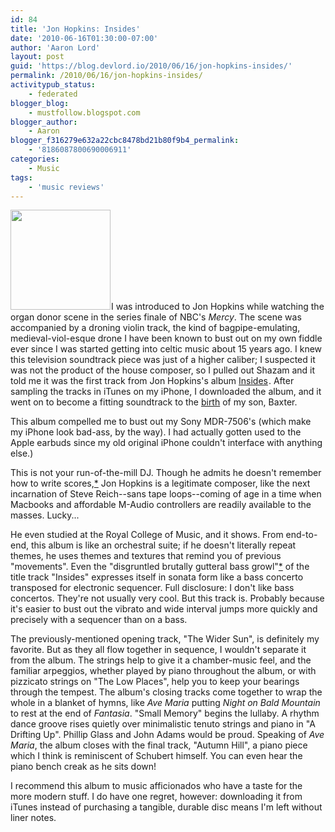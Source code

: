 ```yaml
---
id: 84
title: 'Jon Hopkins: Insides'
date: '2010-06-16T01:30:00-07:00'
author: 'Aaron Lord'
layout: post
guid: 'https://blog.devlord.io/2010/06/16/jon-hopkins-insides/'
permalink: /2010/06/16/jon-hopkins-insides/
activitypub_status:
    - federated
blogger_blog:
    - mustfollow.blogspot.com
blogger_author:
    - Aaron
blogger_f316279e632a22cbc8478bd21b80f9b4_permalink:
    - '8186087800690006911'
categories:
    - Music
tags:
    - 'music reviews'
---
```


<a href="http://www.amazon.com/gp/product/B001VFV1D8?ie=UTF8&amp;tag=lord1689-20&amp;linkCode=as2&amp;camp=1789&amp;creative=390957&amp;creativeASIN=B001VFV1D8"><img class="alignleft" style="border-color:initial;border-style:initial;border-width:0;" src="http://2.bp.blogspot.com/_OZWxOfjIgdA/TBgJ92dMfXI/AAAAAAAAJLY/0ObREPoMMNE/s400/51gTFcVu-JL._SL160_.jpg" alt="" width="160" height="160" border="0" /></a><img src="http://www.assoc-amazon.com/e/ir?t=lord1689-20&amp;l=as2&amp;o=1&amp;a=B001VFV1D8" alt="" width="1" height="1" border="0" />I was introduced to Jon Hopkins while watching the organ donor scene in the series finale of NBC's <em>Mercy</em>. The scene was accompanied by a droning violin track, the kind of bagpipe-emulating, medieval-viol-esque drone I have been known to bust out on my own fiddle ever since I was started getting into celtic music about 15 years ago. I knew this television soundtrack piece was just of a higher caliber; I suspected it was not the product of the house composer, so I pulled out Shazam and it told me it was the first track from Jon Hopkins's album <a href="http://www.amazon.com/gp/product/B001VFV1D8?ie=UTF8&amp;tag=lord1689-20&amp;linkCode=as2&amp;camp=1789&amp;creative=390957&amp;creativeASIN=B001VFV1D8">Insides</a><img src="http://www.assoc-amazon.com/e/ir?t=lord1689-20&amp;l=as2&amp;o=1&amp;a=B001VFV1D8" alt="" width="1" height="1" border="0" />. After sampling the tracks in iTunes on my iPhone, I downloaded the album, and it went on to become a fitting soundtrack to the <a href="/2010/05/24/baxter-isaac-lord/">birth</a> of my son, Baxter.

This album compelled me to bust out my Sony MDR-7506's (which make my iPhone look bad-ass, by the way). I had actually gotten used to the Apple earbuds since my old original iPhone couldn't interface with anything else.)

This is not your run-of-the-mill DJ. Though he admits he doesn't remember how to write scores,<a href="http://www.cyclicdefrost.com/blog/2009/05/31/jon-hopkins-qa">*</a> Jon Hopkins is a legitimate composer, like the next incarnation of Steve Reich--sans tape loops--coming of age in a time when Macbooks and affordable M-Audio controllers are readily available to the masses. Lucky...

He even studied at the Royal College of Music, and it shows. From end-to-end, this album is like an orchestral suite; if he doesn't literally repeat themes, he uses themes and textures that remind you of previous "movements". Even the "disgruntled brutally gutteral bass growl"<a href="http://www.tinymixtapes.com/music-review/jon-hopkins-insides">*</a> of the title track "Insides" expresses itself in sonata form like a bass concerto transposed for electronic sequencer. Full disclosure: I don't like bass concertos. They're not usually very cool. But this track is. Probably because it's easier to bust out the vibrato and wide interval jumps more quickly and precisely with a sequencer than on a bass.

The previously-mentioned opening track, "The Wider Sun", is definitely my favorite. But as they all flow together in sequence, I wouldn't separate it from the album. The strings help to give it a chamber-music feel, and the familiar arpeggios, whether played by piano throughout the album, or with pizzicato strings on "The Low Places", help you to keep your bearings through the tempest. The album's closing tracks come together to wrap the whole in a blanket of hymns, like <em>Ave Maria</em> putting <em>Night on Bald Mountain</em> to rest at the end of <em>Fantasia</em>. "Small Memory" begins the lullaby. A rhythm dance groove rises quietly over minimalistic tenuto strings and piano in "A Drifting Up". Phillip Glass and John Adams would be proud. Speaking of <em>Ave Maria</em>, the album closes with the final track, "Autumn Hill", a piano piece which I think is reminiscent of Schubert himself. You can even hear the piano bench creak as he sits down!

I recommend this album to music afficionados who have a taste for the more modern stuff. I do have one regret, however: downloading it from iTunes instead of purchasing a tangible, durable disc means I'm left without liner notes.
<div class="blogger-post-footer"></div>